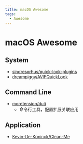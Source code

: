 ```yaml
---
title: macOS Awesome
tags:
  - Awesome
---
```


# macOS Awesome

## System

- [sindresorhus/quick-look-plugins](https://github.com/sindresorhus/quick-look-plugins)
- [dreampiggy/AVIFQuickLook](https://github.com/dreampiggy/AVIFQuickLook)

## Command Line

- [moretension/duti](https://github.com/moretension/duti)
  - 命令行工具，配置扩展关联应用

## Application

- [Kevin-De-Koninck/Clean-Me](https://github.com/Kevin-De-Koninck/Clean-Me)
